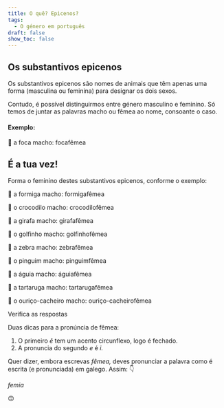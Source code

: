```yaml
---
title: O quê? Epicenos?
tags:
  - O género em português
draft: false
show_toc: false
---
```

## Os substantivos epicenos

Os substantivos epicenos são nomes de animais que têm apenas uma forma (masculina ou feminina) para designar os dois sexos. 

Contudo, é possível distinguirmos entre género masculino e feminino. Só temos de juntar as palavras macho ou fêmea ao nome, consoante o caso.

#### Exemplo:

<e-moji>🦭</e-moji> a foca macho: <e-answer readonly>foca</e-answer><e-answer readonly>fêmea</e-answer>

## É a tua vez!
Forma o feminino destes substantivos epicenos, conforme o exemplo:

<e-moji>🐜</e-moji> a formiga macho: <e-answer>formiga</e-answer><e-answer>fêmea</e-answer>

<e-moji>🐊</e-moji> o crocodilo macho: <e-answer>crocodilo</e-answer><e-answer>fêmea</e-answer>

<e-moji>🦒</e-moji> a girafa macho: <e-answer>girafa</e-answer><e-answer>fêmea</e-answer>

<e-moji>🐬</e-moji> o golfinho macho: <e-answer>golfinho</e-answer><e-answer>fêmea</e-answer>

<e-moji>🦓</e-moji> a zebra macho: <e-answer>zebra</e-answer><e-answer>fêmea</e-answer>

<e-moji>🐧</e-moji> o pinguim macho: <e-answer>pinguim</e-answer><e-answer>fêmea</e-answer>

<e-moji>🦅</e-moji> a águia macho: <e-answer>águia</e-answer><e-answer>fêmea</e-answer>

<e-moji>🐢</e-moji> a tartaruga macho: <e-answer>tartaruga</e-answer><e-answer>fêmea</e-answer>

<e-moji>🦔</e-moji> o ouriço-cacheiro macho: <e-answer>ouriço-cacheiro</e-answer><e-answer>fêmea</e-answer>

<e-validate>Verifica as respostas</e-validate>

<article> 
Duas dicas para a pronúncia de fêmea:

1. O primeiro *ê* tem um acento circunflexo, logo é fechado.
2. A pronuncia do segundo *e* é *i.*

Quer dizer, embora escrevas *fêmea,* deves pronunciar a palavra como é escrita (e pronunciada) em galego. Assim: 👇

*femia*

🙃
</article>
